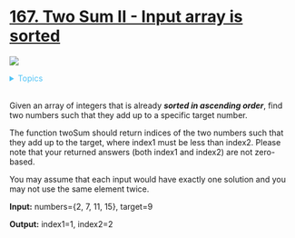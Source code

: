 # [167. Two Sum II - Input array is sorted](https://leetcode.com/problems/two-sum-ii-input-array-is-sorted/description/)

![](https://img.shields.io/badge/Difficulty-Easy-green.svg)

<details>
<summary style="color:#4FC3F7">Topics</summary>

* [`Array`](https://leetcode.com/tag/array/)
* [`Two Pointers`](https://leetcode.com/tag/two-pointers/)
* [`Binary Search`](https://leetcode.com/tag/binary-search/)

</details>
<br />

Given an array of integers that is already _**sorted in ascending order**_, find two numbers such that they add up to a specific target number.

The function twoSum should return indices of the two numbers such that they add up to the target, where index1 must be less than index2. Please note that your returned answers (both index1 and index2) are not zero-based.

You may assume that each input would have exactly one solution and you may not use the same element twice.

**Input:** numbers={2, 7, 11, 15}, target=9

**Output:** index1=1, index2=2

